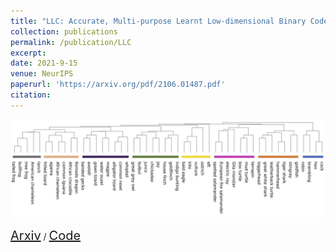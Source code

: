 ```yaml
---
title: "LLC: Accurate, Multi-purpose Learnt Low-dimensional Binary Codes"
collection: publications
permalink: /publication/LLC
excerpt: 
date: 2021-9-15
venue: NeurIPS 
paperurl: 'https://arxiv.org/pdf/2106.01487.pdf'
citation: 
---
```

<p float="left">
<img src="/images/clustered-dendrogram.jpg" width = "700"/>
</p>
<a style="font-size:20px" href="https://arxiv.org/pdf/2106.01487.pdf">Arxiv</a> / <a style="font-size:20px" href="https://github.com/RAIVNLab/LLC">Code</a>